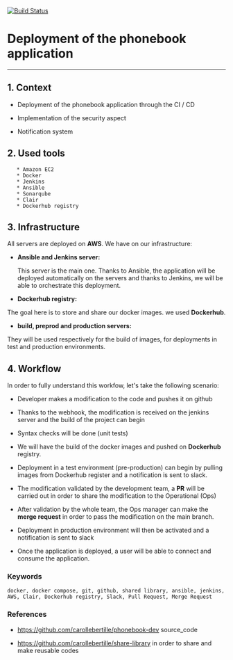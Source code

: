 [![Build Status](http://34.204.91.44:8080/buildStatus/icon?job=phonebook)](http://34.204.91.44:8080/job/phonebook/)
# Deployment of the phonebook application

___________________________________________________

## 1. **Context**
   
   * Deployment of the phonebook application through the CI / CD
   
   * Implementation of the security aspect
   
   * Notification system

## 2. **Used tools**
   
       * Amazon EC2                                       
       * Docker
       * Jenkins 
       * Ansible                                         
       * Sonarqube                                        
       * Clair                                           
       * Dockerhub registry

## 3. **Infrastructure**
   

All servers are deployed on **AWS**.
We have on our infrastructure:

- **Ansible and Jenkins server:**
  
  This server is the main one. Thanks to Ansible, the application will be deployed automatically on the servers and thanks to Jenkins, we will be able to orchestrate this deployment.

- **Dockerhub registry:**

The goal here is to store and share our docker images. we used **Dockerhub**. 

- **build, preprod and production servers:**

They will be used respectively for the build of images, for deployments in test and production environments.

## 4. **Workflow**
In order to fully understand this workfow, let's take the following scenario:

- Developer makes a modification to the code and pushes it on github

- Thanks to the webhook, the modification is received on the jenkins server and the build of the project can begin

- Syntax checks will be done (unit tests)

- We will have the build of the docker images and pushed on  **Dockerhub** registry. 

- Deployment in a test environment (pre-production) can begin by pulling images from Dockerhub register and a notification is sent to slack.

- The modification validated by the development team, a **PR** will be carried out in order to share the modification to the Operational (Ops)

- After validation by the whole team, the Ops manager can make the **merge request** in order to pass the modification on the main branch.

- Deployment in production environment will then be activated and a notification is sent to slack

- Once the application is deployed, a user will be able to connect and consume the application.

### Keywords

```
docker, docker compose, git, github, shared library, ansible, jenkins, AWS, Clair, Dockerhub registry, Slack, Pull Request, Merge Request
```

### References

* https://github.com/carollebertille/phonebook-dev source_code

* https://github.com/carollebertille/share-library in order to share and make reusable codes
